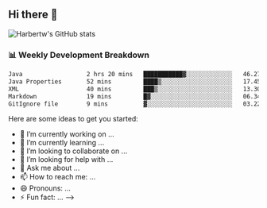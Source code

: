 ## Hi there 👋
![Harbertw's GitHub stats](https://github-readme-stats.vercel.app/api?username=Harbertw&theme=dark&show_icons=true)

### 📊 Weekly Development Breakdown

<!--START_SECTION:waka-->

```txt
Java                  2 hrs 20 mins   ███████████▓░░░░░░░░░░░░░   46.27 %
Java Properties       52 mins         ████▒░░░░░░░░░░░░░░░░░░░░   17.45 %
XML                   40 mins         ███▒░░░░░░░░░░░░░░░░░░░░░   13.30 %
Markdown              19 mins         █▓░░░░░░░░░░░░░░░░░░░░░░░   06.34 %
GitIgnore file        9 mins          ▓░░░░░░░░░░░░░░░░░░░░░░░░   03.22 %
```

<!--END_SECTION:waka-->


Here are some ideas to get you started:

- 🔭 I’m currently working on ...
- 🌱 I’m currently learning ...
- 👯 I’m looking to collaborate on ...
- 🤔 I’m looking for help with ...
- 💬 Ask me about ...
- 📫 How to reach me: ...
- 😄 Pronouns: ...
- ⚡ Fun fact: ...
-->
